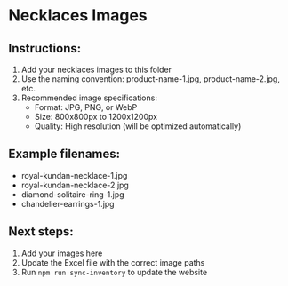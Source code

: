 # Necklaces Images

## Instructions:
1. Add your necklaces images to this folder
2. Use the naming convention: product-name-1.jpg, product-name-2.jpg, etc.
3. Recommended image specifications:
   - Format: JPG, PNG, or WebP
   - Size: 800x800px to 1200x1200px
   - Quality: High resolution (will be optimized automatically)

## Example filenames:
- royal-kundan-necklace-1.jpg
- royal-kundan-necklace-2.jpg
- diamond-solitaire-ring-1.jpg
- chandelier-earrings-1.jpg

## Next steps:
1. Add your images here
2. Update the Excel file with the correct image paths
3. Run `npm run sync-inventory` to update the website
